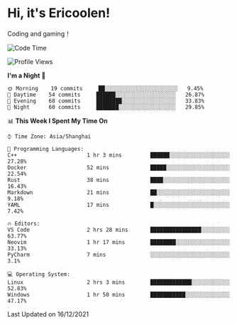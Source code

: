 # Hi, it's Ericoolen!
Coding and gaming！

<!--START_SECTION:waka-->
![Code Time](http://img.shields.io/badge/Code%20Time-134%20hrs%2056%20mins-blue)

![Profile Views](http://img.shields.io/badge/Profile%20Views-2-blue)

**I'm a Night 🦉** 

```text
🌞 Morning    19 commits     ██░░░░░░░░░░░░░░░░░░░░░░░   9.45% 
🌆 Daytime    54 commits     ██████░░░░░░░░░░░░░░░░░░░   26.87% 
🌃 Evening    68 commits     ████████░░░░░░░░░░░░░░░░░   33.83% 
🌙 Night      60 commits     ███████░░░░░░░░░░░░░░░░░░   29.85%

```


📊 **This Week I Spent My Time On** 

```text
⌚︎ Time Zone: Asia/Shanghai

💬 Programming Languages: 
C++                      1 hr 3 mins         ██████░░░░░░░░░░░░░░░░░░░   27.28% 
Docker                   52 mins             █████░░░░░░░░░░░░░░░░░░░░   22.54% 
Rust                     38 mins             ████░░░░░░░░░░░░░░░░░░░░░   16.43% 
Markdown                 21 mins             ██░░░░░░░░░░░░░░░░░░░░░░░   9.18% 
YAML                     17 mins             █░░░░░░░░░░░░░░░░░░░░░░░░   7.42%

🔥 Editors: 
VS Code                  2 hrs 28 mins       ████████████████░░░░░░░░░   63.77% 
Neovim                   1 hr 17 mins        ████████░░░░░░░░░░░░░░░░░   33.13% 
PyCharm                  7 mins              ░░░░░░░░░░░░░░░░░░░░░░░░░   3.1%

💻 Operating System: 
Linux                    2 hrs 3 mins        █████████████░░░░░░░░░░░░   52.83% 
Windows                  1 hr 50 mins        ███████████░░░░░░░░░░░░░░   47.17%

```


 Last Updated on 16/12/2021
<!--END_SECTION:waka-->

